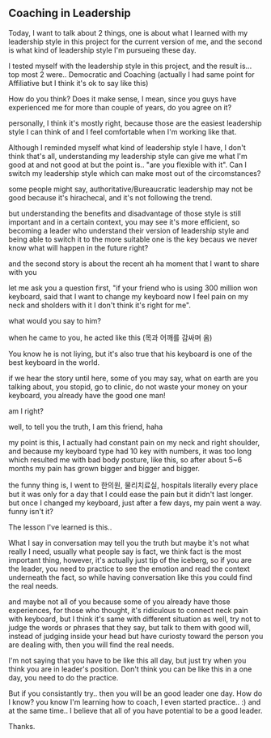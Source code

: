 ## Coaching in Leadership

Today, I want to talk about 2 things, one is about what I learned with my leadership style in this project for the current version of me, and the second is what kind of leadership style I'm pursueing these day.

I tested myself with the leadership style in this project, and the result is...
top most 2 were.. Democratic and Coaching (actually I had same point for Affiliative but I think it's ok to say like this)

How do you think? Does it make sense, I mean, since you guys have experienced me for more than couple of years, do you agree on it? 

personally, I think it's mostly right, because those are the easiest leadership style I can think of and I feel comfortable when I'm working like that.

Although I reminded myself what kind of leadership style I have, I don't think that's all, understanding my leadership style can give me what I'm good at and not good at but the point is.. "are you flexible with it". Can I switch my leadership style which can make most out of the circomstances?

some people might say, authoritative/Bureaucratic leadership may not be good because it's hirachecal, and it's not following the trend. 

but understanding the benefits and disadvantage of those style is still important and in a certain context, you may see it's more efficient, so becoming a leader who understand their version of leadership style and being able to switch it to the more suitable one is the key becaus we never know what will happen in the future right?

and the second story is about the recent ah ha moment that I want to share with you

let me ask you a question first, "if your friend who is using 300 million won keyboard, said that I want to change my keyboard now I feel pain on my neck and sholders with it I don't think it's right for me".

what would you say to him? 

when he came to you, he acted like this (목과 어깨를 감싸며 옴)

You know he is not liying, but it's also true that his keyboard is one of the best keyboard in the world.

if we hear the story until here, some of you may say, what on earth are you talking about, you stopid, go to clinic, do not waste your money on your keyboard, you already have the good one man!

am I right? 

well, to tell you the truth, I am this friend, haha

my point is this, I actually had constant pain on my neck and right shoulder, and because my keyboard type had 10 key with numbers, it was too long which resulted me with bad body posture, like this, so after about 5~6 months my pain has grown bigger and bigger and bigger.

the funny thing is, I went to 한의원, 물리치료실, hospitals literally every place but it was only for a day that I could ease the pain but it didn't last longer.
but once I changed my keyboard, just after a few days, my pain went a way. funny isn't it?

The lesson I've learned is this..

What I say in conversation may tell you the truth but maybe it's not what really I need, usually what people say is fact, we think fact is the most important thing, however, it's actually just tip of the iceberg, so if you are the leader, you need to practice to see the emotion and read the context underneath the fact, so while having conversation like this you could find the real needs.

and maybe not all of you because some of you already have those experiences, for those who thought, it's ridiculous to connect neck pain with keyboard, but I think it's same with different situation as well, try not to judge the words or phrases that they say, but talk to them with good will, instead of judging inside your head but have curiosty toward the person you are dealing with, then you will find the real needs.

I'm not saying that you have to be like this all day, but just try when you think you are in leader's position. Don't think you can be like this in a one day, you need to do the practice.

But if you consistantly try.. then you will be an good leader one day. How do I know? you know I'm learning how to coach, I even started practice.. :) and at the same time.. I believe that all of you have potential to be a good leader.

Thanks.



